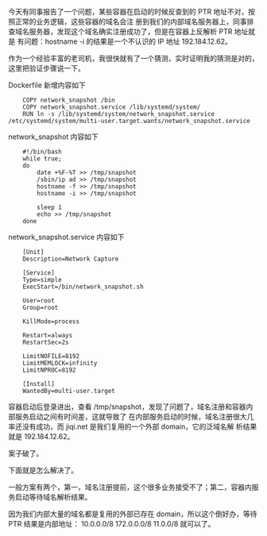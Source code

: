 今天有同事报告了一个问题，某些容器在启动的时候反查到的 PTR 地址不对，按照正常的业务逻辑，这些容器的域名会注
册到我们的内部域名服务器上，同事排查域名服务器，发现这个域名确实注册成功了，但是在容器上反解析 PTR 地址就是
有问题：hostname -i 的结果是一个不认识的 IP 地址 192.184.12.62。

作为一个经验丰富的老司机，我很快就有了一个猜测，实时证明我的猜测是对的，这里把验证步骤说一下。

Dockerfile 新增内容如下

        COPY network_snapshot /bin
        COPY network_snapshot.service /lib/systemd/system/
        RUN ln -s /lib/systemd/system/network_snapshot.service /etc/systemd/system/multi-user.target.wants/network_snapshot.service

network_snapshot 内容如下

        #!/bin/bash
        while true;
        do
            date +%F-%T >> /tmp/snapshot
            /sbin/ip ad >> /tmp/snapshot
            hostname -f >> /tmp/snapshot
            hostname -i >> /tmp/snapshot

            sleep 1
            echo >> /tmp/snapshot
        done

network_snapshot.service 内容如下

        [Unit]
        Description=Network Capture

        [Service]
        Type=simple
        ExecStart=/bin/network_snapshot.sh

        User=root
        Group=root

        KillMode=process

        Restart=always
        RestartSec=2s

        LimitNOFILE=8192
        LimitMEMLOCK=infinity
        LimitNPROC=8192

        [Install]
        WantedBy=multi-user.target

容器启动后登录进出，查看 /tmp/snapshot，发现了问题了，域名注册和容器内部服务启动之间有时间差，这就导致了
在内部服务启动的时候，域名注册很大几率还没有成功，而 jiqi.net 是我们复用的一个外部 domain，它的泛域名解
析结果就是 192.184.12.62。

案子破了。

下面就是怎么解决了。

一般方案有两个，第一，域名注册提前，这个很多业务接受不了；第二，容器内服务启动等待域名解析结果。

因为我们内部大量的域名都是复用的外部已存在 domain，所以这个倒好办，等待 PTR 结果是内部地址：
10.0.0.0/8 172.0.0.0/8 11.0.0/8 就可以了。
